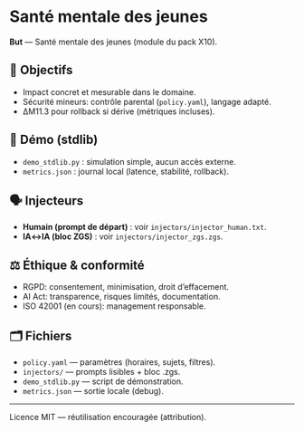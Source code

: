 # Santé mentale des jeunes
**But** — Santé mentale des jeunes (module du pack X10).

## 🎯 Objectifs
- Impact concret et mesurable dans le domaine.
- Sécurité mineurs: contrôle parental (`policy.yaml`), langage adapté.
- ΔM11.3 pour rollback si dérive (métriques incluses).

## 🧪 Démo (stdlib)
- `demo_stdlib.py` : simulation simple, aucun accès externe.
- `metrics.json` : journal local (latence, stabilité, rollback).

## 🗣️ Injecteurs
- **Humain (prompt de départ)** : voir `injectors/injector_human.txt`.
- **IA↔IA (bloc ZGS)** : voir `injectors/injector_zgs.zgs`.

## ⚖️ Éthique & conformité
- RGPD: consentement, minimisation, droit d’effacement.
- AI Act: transparence, risques limités, documentation.
- ISO 42001 (en cours): management responsable.

## 🗂️ Fichiers
- `policy.yaml` — paramètres (horaires, sujets, filtres).
- `injectors/` — prompts lisibles + bloc .zgs.
- `demo_stdlib.py` — script de démonstration.
- `metrics.json` — sortie locale (debug).

---
Licence MIT — réutilisation encouragée (attribution).
